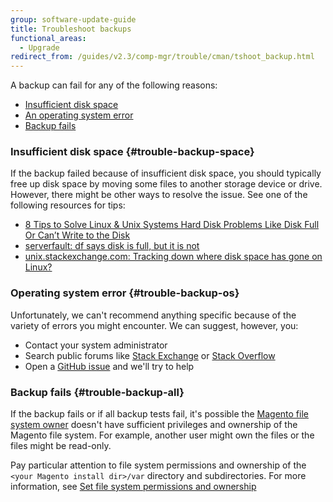 ```yaml
---
group: software-update-guide
title: Troubleshoot backups
functional_areas:
  - Upgrade
redirect_from: /guides/v2.3/comp-mgr/trouble/cman/tshoot_backup.html
---
```


A backup can fail for any of the following reasons:

* [Insufficient disk space](#trouble-backup-space)
* [An operating system error](#trouble-backup-os)
* [Backup fails](#trouble-backup-all)

### Insufficient disk space {#trouble-backup-space}

If the backup failed because of insufficient disk space, you should typically free up disk space by moving some files to another storage device or drive. However, there might be other ways to resolve the issue. See one of the following resources for tips:

* [8 Tips to Solve Linux & Unix Systems Hard Disk Problems Like Disk Full Or Can’t Write to the Disk](http://www.cyberciti.biz/datacenter/linux-unix-bsd-osx-cannot-write-to-hard-disk)
* [serverfault: df says disk is full, but it is not](http://serverfault.com/questions/315181/df-says-disk-is-full-but-it-is-not)
* [unix.stackexchange.com: Tracking down where disk space has gone on Linux?](http://unix.stackexchange.com/questions/125429/tracking-down-where-disk-space-has-gone-on-linux)

### Operating system error {#trouble-backup-os}

Unfortunately, we can't recommend anything specific because of the variety of errors you might encounter. We can suggest, however, you:

* Contact your system administrator
* Search public forums like [Stack Exchange](http://unix.stackexchange.com) or [Stack Overflow](http://stackoverflow.com)
* Open a [GitHub issue](https://github.com/magento/magento2/issues) and we'll try to help

### Backup fails {#trouble-backup-all}

If the backup fails or if all backup tests fail, it's possible the [Magento file system owner]({{page.baseurl}}/install-gde/prereq/apache-user.html) doesn't have sufficient privileges and ownership of the Magento file system. For example, another user might own the files or the files might be read-only.

Pay particular attention to file system permissions and ownership of the `<your Magento install dir>/var` directory and subdirectories. For more information, see [Set file system permissions and ownership]({{page.baseurl}}/install/getting-started/file-system-ownership-permissions/setup.html)

